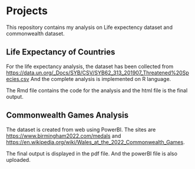 # Projects

This repository contains my analysis on Life expectency dataset and commonwealth dataset.

## Life Expectancy of Countries

For the life expectancy analysis, the dataset has been collected from https://data.un.org/_Docs/SYB/CSV/SYB62_313_201907_Threatened%20Species.csv
And the complete analysis is implemented on R language.

The Rmd file contains the code for the analysis and the html file is the final output.

## Commonwealth Games Analysis

The dataset is created from web using PowerBI. The sites are https://www.birmingham2022.com/medals and https://en.wikipedia.org/wiki/Wales_at_the_2022_Commonwealth_Games. 

The final output is displayed in the pdf file. And the powerBI file is also uploaded.
